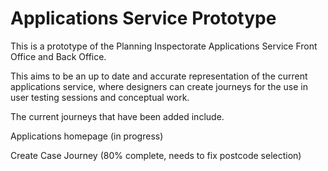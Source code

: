 # Applications Service Prototype
This is a prototype of the Planning Inspectorate Applications Service Front Office and Back Office.

This aims to be an up to date and accurate representation of the current applications service, where designers can create journeys for the use in user testing sessions and conceptual work.

The current journeys that have been added include.

Applications homepage (in progress)

Create Case Journey (80% complete, needs to fix postcode selection)
